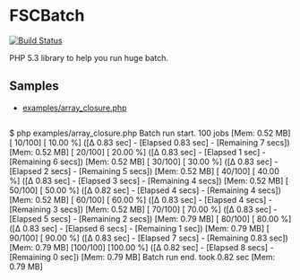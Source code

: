 # FSCBatch

[![Build Status](https://secure.travis-ci.org/TheFootballSocialClub/FSCBatch.png?branch=master)](http://travis-ci.org/TheFootballSocialClub/FSCBatch)

PHP 5.3 library to help you run huge batch.

## Samples

- [examples/array_closure.php](https://github.com/TheFootballSocialClub/FSCBatch/blob/master/examples/array_closure.php)

  ```
$ php examples/array_closure.php
Batch run start. 100 jobs [Mem: 0.52 MB]
[ 10/100] [ 10.00 %] ([Δ 0.83 sec] - [Elapsed 0.83 sec] - [Remaining   7 secs]) [Mem:  0.52 MB]
[ 20/100] [ 20.00 %] ([Δ 0.83 sec] - [Elapsed    1 sec] - [Remaining   6 secs]) [Mem:  0.52 MB]
[ 30/100] [ 30.00 %] ([Δ 0.83 sec] - [Elapsed   2 secs] - [Remaining   5 secs]) [Mem:  0.52 MB]
[ 40/100] [ 40.00 %] ([Δ 0.83 sec] - [Elapsed   3 secs] - [Remaining   4 secs]) [Mem:  0.52 MB]
[ 50/100] [ 50.00 %] ([Δ 0.82 sec] - [Elapsed   4 secs] - [Remaining   4 secs]) [Mem:  0.52 MB]
[ 60/100] [ 60.00 %] ([Δ 0.83 sec] - [Elapsed   4 secs] - [Remaining   3 secs]) [Mem:  0.52 MB]
[ 70/100] [ 70.00 %] ([Δ 0.83 sec] - [Elapsed   5 secs] - [Remaining   2 secs]) [Mem:  0.79 MB]
[ 80/100] [ 80.00 %] ([Δ 0.83 sec] - [Elapsed   6 secs] - [Remaining    1 sec]) [Mem:  0.79 MB]
[ 90/100] [ 90.00 %] ([Δ 0.83 sec] - [Elapsed   7 secs] - [Remaining 0.83 sec]) [Mem:  0.79 MB]
[100/100] [100.00 %] ([Δ 0.82 sec] - [Elapsed   8 secs] - [Remaining    0 sec]) [Mem:  0.79 MB]
Batch run end. took 0.82 sec [Mem: 0.79 MB]
```
